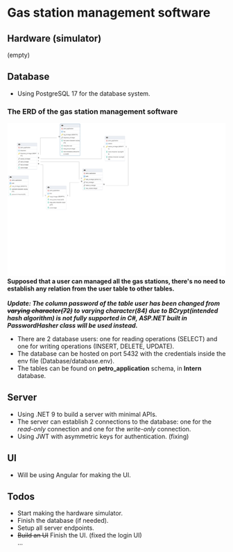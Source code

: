 # Gas station management software
## Hardware (simulator)
(empty)
## Database
- Using PostgreSQL 17 for the database system.
### The ERD of the gas station management software
![Screenshot of the software ERD](./Database/erd.png)
**Supposed that a user can managed all the gas stations, there's no need to establish any relation from the user table to other tables.** <br/> <br/>
**_Update: The column password of the table user has been changed from **~~varying character(72)~~** to varying character(84) due to BCrypt(intended hash algorithm) is not fully supported in C#, ASP.NET built in PasswordHasher class will be used instead._**
- There are 2 database users: one for reading operations (SELECT) and one for writing operations (INSERT, DELETE, UPDATE).
- The database can be hosted on port 5432 with the credentials inside the env file (Database/database.env).
- The tables can be found on **petro_application** schema, in **Intern** database.
## Server
- Using .NET 9 to build a server with minimal APIs.
- The server can establish 2 connections to the database: one for the *read-only* connection and one for the *write-only* connection.
- Using JWT with asymmetric keys for authentication. (fixing)
## UI
- Will be using Angular for making the UI.
## Todos
- Start making the hardware simulator.
- Finish the database (if needed).
- Setup all server endpoints.
- ~~Build an UI~~ Finish the UI. (fixed the login UI)<br/>
...
